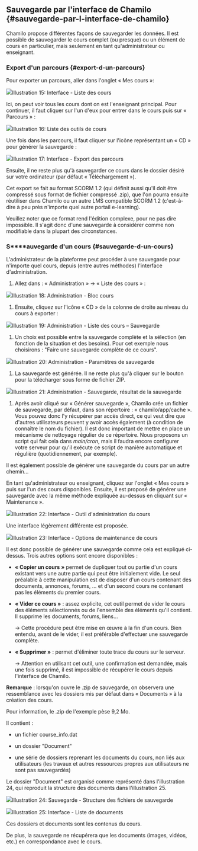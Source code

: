 ## Sauvegarde par l&#039;interface de Chamilo {#sauvegarde-par-l-interface-de-chamilo}

Chamilo propose différentes façons de sauvegarder les données. Il est possible de sauvegarder le cours complet (ou presque) ou un élément de cours en particulier, mais seulement en tant qu&#039;administrateur ou enseignant.

### Export d&#039;un parcours {#export-d-un-parcours}

Pour exporter un parcours, aller dans l&#039;onglet « Mes cours »:

![](../assets/parcourssauvegarde.png)Illustration 15: Interface - Liste des cours

Ici, on peut voir tous les cours dont on est l&#039;enseignant principal. Pour continuer, il faut cliquer sur l&#039;un d&#039;eux pour entrer dans le cours puis sur « Parcours » :

![](../assets/image4.png)Illustration 16: Liste des outils de cours

Une fois dans les parcours, il faut cliquer sur l&#039;icône représentant un « CD » pour générer la sauvegarde :

![](../assets/graficos32.png)Illustration 17: Interface - Export des parcours

Ensuite, il ne reste plus qu&#039;à sauvegarder ce cours dans le dossier désiré sur votre ordinateur (par défaut « Téléchargement »).

Cet export se fait au format SCORM 1.2 (qui définit aussi qu&#039;il doit être compressé sous format de fichier compressé .zip), que l&#039;on pourra ensuite réutiliser dans Chamilo ou un autre LMS compatible SCORM 1.2 (c&#039;est-à-dire à peu près n&#039;importe quel autre portail e-learning).

Veuillez noter que ce format rend l&#039;édition complexe, pour ne pas dire impossible. Il s&#039;agit donc d&#039;une sauvegarde à considérer comme non modifiable dans la plupart des circonstances.

### **S****auvegarde d&#039;un cours** {#sauvegarde-d-un-cours}

L&#039;administrateur de la plateforme peut procéder à une sauvegarde pour n&#039;importe quel cours, depuis (entre autres méthodes) l&#039;interface d&#039;administration.

1.  Allez dans : « Administration » → « Liste des cours » :

![](../assets/administrationcours.png)Illustration 18: Administration - Bloc cours

1.  Ensuite, cliquez sur l&#039;icône « CD » de la colonne de droite au niveau du cours à exporter :

![](../assets/graficos33.png)Illustration 19: Administration - Liste des cours – Sauvegarde

1.  Un choix est possible entre la sauvegarde complète et la sélection (en fonction de la situation et des besoins). Pour cet exemple nous choisirons : &quot;Faire une sauvegarde complète de ce cours&quot;.

![](../assets/sauvegardegenerer_-backup.png)Illustration 20: Administration - Paramètres de sauvegarde

1.  La sauvegarde est générée. Il ne reste plus qu&#039;à cliquer sur le bouton pour la télécharger sous forme de fichier ZIP.

![](../assets/sauvegardebackup_-ok.png)Illustration 21: Administration - Sauvegarde, résultat de la sauvegarde

1.  Après avoir cliqué sur « Générer sauvegarde », Chamilo crée un fichier de sauvegarde, par défaut, dans son répertoire : « chamilo/app/cache ». Vous pouvez donc l&#039;y récupérer par accès direct, ce qui veut dire que d&#039;autres utilisateurs peuvent y avoir accès également (à condition de connaître le nom du fichier). Il est donc important de mettre en place un mécanisme de nettoyage régulier de ce répertoire. Nous proposons un script qui fait cela dans _main/cron_, mais il faudra encore configurer votre serveur pour qu&#039;il exécute ce script de manière automatique et régulière (quotidiennement, par exemple).

Il est également possible de générer une sauvegarde du cours par un autre chemin...

En tant qu&#039;administrateur ou enseignant, cliquez sur l&#039;onglet « Mes cours » puis sur l&#039;un des cours disponibles. Ensuite, il est proposé de générer une sauvegarde avec la même méthode expliquée au-dessus en cliquant sur « Maintenance ».

![](../assets/administrationmaintenance.png)Illustration 22: Interface - Outil d&#039;administration du cours

Une interface légèrement différente est proposée.

![](../assets/proprietemaintenance.png)Illustration 23: Interface - Options de maintenance de cours

Il est donc possible de générer une sauvegarde comme cela est expliqué ci-dessus. Trois autres options sont encore disponibles :

*   **« Copier un cours »** permet de dupliquer tout ou partie d&#039;un cours existant vers une autre partie qui peut être initialement vide. Le seul préalable à cette manipulation est de disposer d&#039;un cours contenant des documents, annonces, forums, ... et d&#039;un second cours ne contenant pas les éléments du premier cours.

*   **« Vider ce cours »** : assez explicite, cet outil permet de vider le cours des éléments sélectionnés ou de l&#039;ensemble des éléments qu&#039;il contient. Il supprime les documents, forums, liens...

    → Cette procédure peut être mise en œuvre à la fin d&#039;un cours. Bien entendu, avant de le vider, il est préférable d&#039;effectuer une sauvegarde complète.

*   **« Supprimer »** : permet d&#039;éliminer toute trace du cours sur le serveur.

    → Attention en utilisant cet outil, une confirmation est demandée, mais une fois supprimé, il est impossible de récupérer le cours depuis l&#039;interface de Chamilo.

**Remarque** : lorsqu&#039;on ouvre le .zip de sauvegarde, on observera une ressemblance avec les dossiers mis par défaut dans « Documents » à la création des cours.

Pour information, le .zip de l&#039;exemple pèse 9,2 Mo.

Il contient :

*   un fichier course_info.dat

*   un dossier &quot;Document&quot;

*   une série de dossiers reprenant les documents du cours, non liés aux utilisateurs (les travaux et autres ressources propres aux utilisateurs ne sont pas sauvegardés)

Le dossier &quot;Document&quot; est organisé comme représenté dans l&#039;illustration 24, qui reproduit la structure des documents dans l&#039;illustration 25.

![](../assets/structuredoc.png)Illustration 24: Sauvegarde - Structure des fichiers de sauvegarde

![](../assets/graficos34.png)Illustration 25: Interface - Liste de documents

Ces dossiers et documents sont les contenus du cours.

De plus, la sauvegarde ne récupérera que les documents (images, vidéos, etc.) en correspondance avec le cours.